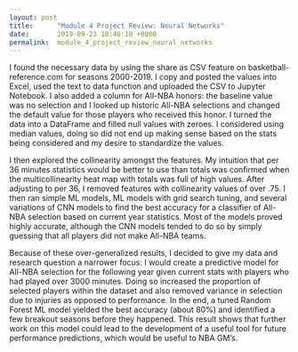 ```yaml
---
layout: post
title:      "Module 4 Project Review: Neural Networks"
date:       2019-09-23 18:46:18 +0000
permalink:  module_4_project_review_neural_networks
---
```



I found the necessary data by using the share as CSV feature on basketball-reference.com for seasons 2000-2019. I copy and posted the values into Excel, used the text to data function and uploaded the CSV to Jupyter Notebook. I also added a column for All-NBA honors: the baseline value was no selection and I looked up historic All-NBA selections and changed the default value for those players who received this honor. I turned the data into a DataFrame and filled null values with zeroes. I considered using median values, doing so did not end up making sense based on the stats being considered and my desire to standardize the values.

I then explored the collinearity amongst the features. My intuition that per 36 minutes statistics would be better to use than totals was confirmed when the multicollinearity heat map with totals was full of high values. After adjusting to per 36, I removed features with collinearity values of over .75. I then ran simple ML models, ML models with grid search tuning, and several variations of CNN models to find the best accuracy for a classifier of All-NBA selection based on current year statistics. Most of the models proved highly accurate, although the CNN models tended to do so by simply guessing that all players did not make All-NBA teams.

Because of these over-generalized results, I decided to give my data and research question a narrower focus: I would create a predictive model for All-NBA selection for the following year given current stats with players who had played over 3000 minutes. Doing so increased the proportion of selected players within the dataset and also removed variance in selection due to injuries as opposed to performance. In the end, a tuned Random Forest ML model yielded the best accuracy (about 80%) and identified a few breakout seasons before they happened. This result shows that further work on this model could lead to the development of a useful tool for future performance predictions, which would be useful to NBA GM’s.


